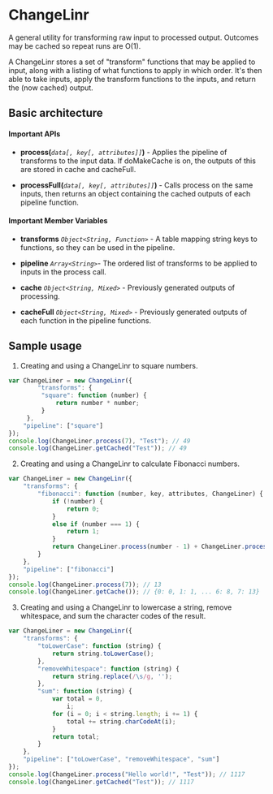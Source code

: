 # ChangeLinr

A general utility for transforming raw input to processed output. Outcomes may be cached so repeat runs are O(1).

A ChangeLinr stores a set of "transform" functions that may be applied to input, along with a listing of what functions to apply in which order. It's then able to take inputs, apply the transform functions to the inputs, and return the (now  cached) output.


## Basic architecture

#### Important APIs

* **process(***`data[, key[, attributes]]`***)** - Applies the pipeline of transforms to the input data. If doMakeCache is on, the outputs of this are stored in cache and cacheFull.

* **processFull(***`data[, key[, attributes]]`***)** - Calls process on the same inputs, then returns an object containing the cached outputs of each pipeline function.

#### Important Member Variables

* **transforms** *`Object<String, Function>`* - A table mapping string keys to functions, so they can be used in the pipeline.

* **pipeline** *`Array<String>`*- The ordered list of transforms to be applied to inputs in the process call.

* **cache** *`Object<String, Mixed>`* - Previously generated outputs of processing.

* **cacheFull** *`Object<String, Mixed>`* - Previously generated outputs of each function in the pipeline functions.


## Sample usage

1.  Creating and using a ChangeLinr to square numbers.

```javascript
var ChangeLiner = new ChangeLinr({
        "transforms": {
         "square": function (number) {
             return number * number;
         }    
     },
    "pipeline": ["square"]
});
console.log(ChangeLiner.process(7), "Test"); // 49
console.log(ChangeLiner.getCached("Test")); // 49
```

2. Creating and using a ChangeLinr to calculate Fibonacci numbers.

```javascript
var ChangeLiner = new ChangeLinr({
    "transforms": {
        "fibonacci": function (number, key, attributes, ChangeLiner) {
            if (!number) {
                return 0;
            }
            else if (number === 1) {
                return 1;
            }
            return ChangeLiner.process(number - 1) + ChangeLiner.process(number - 2);
        }
    },
    "pipeline": ["fibonacci"]
});
console.log(ChangeLiner.process(7)); // 13
console.log(ChangeLiner.getCache()); // {0: 0, 1: 1, ... 6: 8, 7: 13}
```

3. Creating and using a ChangeLinr to lowercase a string, remove whitespace, and sum the character codes of the result. 

```javascript
var ChangeLiner = new ChangeLinr({
    "transforms": {
        "toLowerCase": function (string) {
            return string.toLowerCase();
        },
        "removeWhitespace": function (string) {
            return string.replace(/\s/g, '');
        },
        "sum": function (string) {
            var total = 0,
                i;
            for (i = 0; i < string.length; i += 1) {
                total += string.charCodeAt(i);
            }
            return total;
        }
    },
    "pipeline": ["toLowerCase", "removeWhitespace", "sum"]
});
console.log(ChangeLiner.process("Hello world!", "Test")); // 1117
console.log(ChangeLiner.getCached("Test")); // 1117
```
